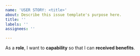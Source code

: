 ```yaml
---
name: 'USER STORY: <title>'
about: Describe this issue template's purpose here.
title: ''
labels: ''
assignees: ''

---
```


As a **role**, I want to **capability** so  that I can **received benefits**.
